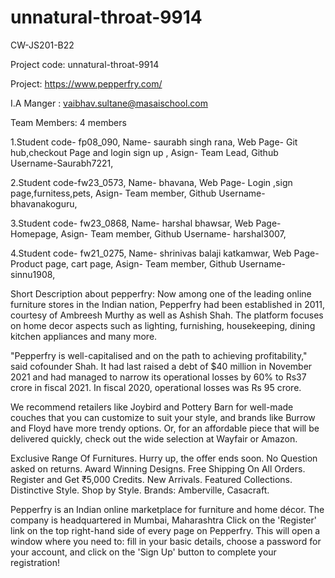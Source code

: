 # unnatural-throat-9914


CW-JS201-B22

Project code: unnatural-throat-9914

Project: https://www.pepperfry.com/

I.A Manger : vaibhav.sultane@masaischool.com

Team Members: 4 members


1.Student code-   fp08_090,
Name-  saurabh singh rana,
Web Page-  Git hub,checkout Page and login sign up ,
Asign-  Team Lead,
Github Username-Saurabh7221,


2.Student code-fw23_0573,
Name-  bhavana,
Web Page-  Login ,sign page,furnitess,pets,
Asign-  Team member,
Github Username-  bhavanakoguru,


3.Student code-  fw23_0868,
Name-   harshal bhawsar,
Web Page-  Homepage,
Asign-  Team member,
Github Username-  harshal3007,


4.Student code-  fw21_0275,
Name-    shrinivas balaji katkamwar,
Web Page-  Product page, cart page,
Asign-  Team member,
Github Username-  sinnu1908,


Short Description about pepperfry:
Now among one of the leading online furniture stores in the Indian nation, Pepperfry had been established in 2011, courtesy of Ambreesh Murthy as well as Ashish Shah. The platform focuses on home decor aspects such as lighting, furnishing, housekeeping, dining kitchen appliances and many more.

"Pepperfry is well-capitalised and on the path to achieving profitability," said cofounder Shah. It had last raised a debt of $40 million in November 2021 and had managed to narrow its operational losses by 60% to Rs37 crore in fiscal 2021. In fiscal 2020, operational losses was Rs 95 crore.

We recommend retailers like Joybird and Pottery Barn for well-made couches that you can customize to suit your style, and brands like Burrow and Floyd have more trendy options. Or, for an affordable piece that will be delivered quickly, check out the wide selection at Wayfair or Amazon.

Exclusive Range Of Furnitures. Hurry up, the offer ends soon. No Question asked on returns. Award Winning Designs. Free Shipping On All Orders. Register and Get ₹5,000 Credits. New Arrivals. Featured Collections. Distinctive Style. Shop by Style. Brands: Amberville, Casacraft.

Pepperfry is an Indian online marketplace for furniture and home décor. The company is headquartered in Mumbai, Maharashtra
Click on the 'Register' link on the top right-hand side of every page on Pepperfry. This will open a window where you need to: fill in your basic details, choose a password for your account, and click on the 'Sign Up' button to complete your registration!
